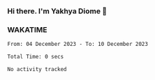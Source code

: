 ### Hi there. I'm Yakhya Diome 👋

### WAKATIME
<!--START_SECTION:waka-->

```txt
From: 04 December 2023 - To: 10 December 2023

Total Time: 0 secs

No activity tracked
```

<!--END_SECTION:waka-->
